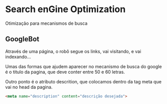 # Search enGine Optimization

Otimização para mecanismos de busca

## GoogleBot

Através de uma página, o robô segue os links, vai visitando, e vai indexando...

Umas das formas que ajudem aparecer no mecanismo de busca do google é o titulo da pagina, que deve conter entre 50 e 60 letras.

Outro ponto é o atributo descrition, que colocamos dentro da tag meta que vai no head da pagina.

```html
<meta name="description" content="descrição desejada">
```